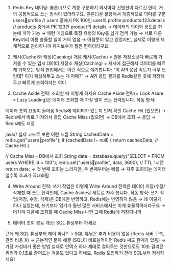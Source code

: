 1. Redis Key 네이밍: 콜론(:)으로 계층 구분하기
회사마다 컨벤션이 다르긴 한데, 거의 공통적으로 쓰는 방식이 있더라구요.
콜론(:)을 활용해서 계층적으로 의미를 구분
users:100:profile     // users 중에서 PK 100인 user의 profile
products:123:details  // products 중에서 PK 123인 product의 details
→ 데이터의 의미와 용도를 한눈에 파악 가능
→ 패턴 매칭으로 특정 유형의 Key를 쉽게 검색 가능
→ 서로 다른 Key끼리 이름 충돌할 일이 거의 없음
→ 어렴풋이 알고 있었지만, 실제로 이렇게 체계적으로 관리하니까 유지보수가 훨씬 편하더라구요.

2. 캐시(Cache)와 캐싱(Caching) 개념
캐시(Cache) = 원본 저장소보다 빠르게 가져올 수 있는 임시 데이터 저장소
캐싱(Caching) = 캐시에 접근해서 데이터를 빠르게 가져오는 방식
현업에서는 이런 식으로 얘기합니다:
"이 API 응답 속도가 너무 느린데? 이거 캐싱해두고 쓰는 게 어때?"
→ API 응답 결과를 Redis같은 곳에 저장해두고 빠르게 조회하자는 의미

3. Cache Aside 전략: 조회할 때 이렇게 하세요
Cache Aside 전략(= Look Aside = Lazy Loading)은 데이터 조회할 때 가장 많이 쓰는 전략입니다.
작동 방식:

데이터 조회 요청이 들어옴
Redis에 데이터가 있는지 먼저 확인
Cache Hit (있으면) → Redis에서 바로 가져와서 응답
Cache Miss (없으면) → DB에서 조회 → 응답 → Redis에도 저장

java// 실제 코드로 보면 이런 느낌
String cachedData = redis.get("users:100:profile");
if (cachedData != null) {
    return cachedData;  // Cache Hit
}

// Cache Miss - DB에서 조회
String data = database.query("SELECT * FROM users WHERE id = 100");
redis.set("users:100:profile", data, 3600);  // TTL 1시간
return data;
→ 첫 번째 조회는 느리지만, 두 번째부터는 빠름
→ 자주 조회되는 데이터일수록 효과가 극대화됨

4. Write Around 전략: 쓰기 작업은 이렇게
Write Around 전략은 데이터 저장/수정/삭제할 때 쓰는 전략인데, Cache Aside랑 세트로 자주 씁니다.
작동 방식:
쓰기 작업(저장, 수정, 삭제)은 DB에만 반영하고, Redis에는 반영하지 않음
→ 왜 이렇게 하나 싶었는데, 쓰기보다 읽기가 훨씬 많은 서비스에서는 이게 효율적이더라구요
→ 어차피 다음에 조회할 때 Cache Miss 나면 그때 Redis에 저장되니까

5. 데이터 조회 성능 개선: SQL 튜닝부터 하세요

근데 왜 SQL 튜닝부터 해야 하나?
→ SQL 튜닝은 추가 비용이 없음 (Redis 서버 구축, 관리 비용 X)
→ 근본적인 문제 해결 (SQL이 비효율적이면 Redis 써도 한계가 있음)
→ 가장 가성비가 좋은 방법
실제로 인덱스 하나 제대로 걸어주는 것만으로도 10초 걸리던 쿼리가 0.1초로 줄어드는 겨웅도 있다고 하네요. Redis 도입하기 전에 SQL부터 점검하세요!

